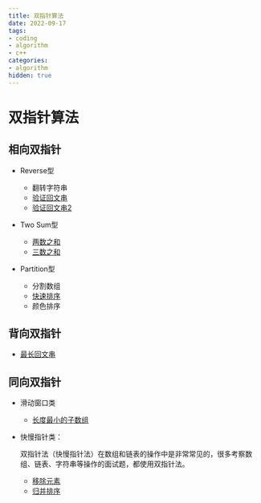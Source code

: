 ```yaml
---
title: 双指针算法
date: 2022-09-17
tags:
- coding
- algorithm
- c++
categories:
- algorithm
hidden: true
---
```




# 双指针算法



## 相向双指针

- Reverse型
  - 翻转字符串
  - [验证回文串](../problems/0125%20验证回文串.html)
  - [验证回文串2](../problems/0680%20验证回文字符串%20Ⅱ.html)

- Two Sum型
  - [两数之和](../problems/0001%20两数之和.html)
  - [三数之和](../problems/0167%20两数之和%20II.html)

- Partition型
  - 分割数组
  - [快速排序](./排序.html#快速排序)
  - 颜色排序



## 背向双指针

- [最长回文串](../problems/0005%20最长回文子串.html)



## 同向双指针

- 滑动窗口类

  - [长度最小的子数组](../problems/0209%20长度最小的子数组.html)

- 快慢指针类：

  双指针法（快慢指针法）在数组和链表的操作中是非常常见的，很多考察数组、链表、字符串等操作的面试题，都使用双指针法。

  - [移除元素](../problems/0017%20移除元素.html)
  - [归并排序](./排序.html#归并排序)

    